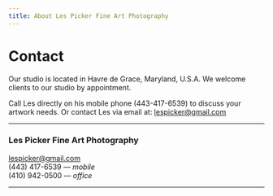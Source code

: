 ```yaml
---
title: About Les Picker Fine Art Photography
---
```


# Contact

Our studio is located in Havre de Grace, Maryland, U.S.A. We welcome clients to our studio by appointment. 


Call Les directly on his mobile phone (443-417-6539) to discuss your artwork needs. Or contact Les via email at: [lespicker@gmail.com](mailto:lespicker@gmail.com)


---

### Les Picker Fine Art Photography<br>
[lespicker@gmail.com](lespicker@gmail.com)<br>
(443) 417-6539 &mdash; *mobile*<br>
(410) 942-0500 &mdash; *office*<br>

---